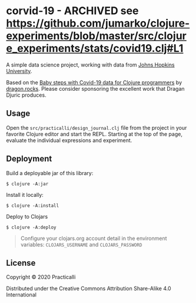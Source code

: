 # corvid-19 - ARCHIVED see https://github.com/jumarko/clojure-experiments/blob/master/src/clojure_experiments/stats/covid19.clj#L1

A simple data science project, working with data from [Johns Hopkins University](https://github.com/CSSEGISandData/COVID-19).

Based on the [Baby steps with Covid-19 data for Clojure programmers](https://dragan.rocks/articles/20/Corona-1-Baby-steps-with-Covid-19-for-programmers)  by [dragon.rocks](https://dragan.rocks/articles/20/Corona-1-Baby-steps-with-Covid-19-for-programmers).  Please consider sponsoring the excellent work that Dragan Djuric produces.

## Usage
Open the `src/practicalli/design_journal.clj` file from the project in your favorite Clojure editor and start the REPL.  Starting at the top of the page, evaluate the individual expressions and experiment.

## Deployment
Build a deployable jar of this library:

    $ clojure -A:jar

Install it locally:

    $ clojure -A:install

Deploy to Clojars

    $ clojure -A:deploy

> Configure your clojars.org account detail in the environment variables:
> `CLOJARS_USERNAME` and `CLOJARS_PASSWORD`

## License

Copyright © 2020 Practicalli

Distributed under the Creative Commons Attribution Share-Alike 4.0 International
